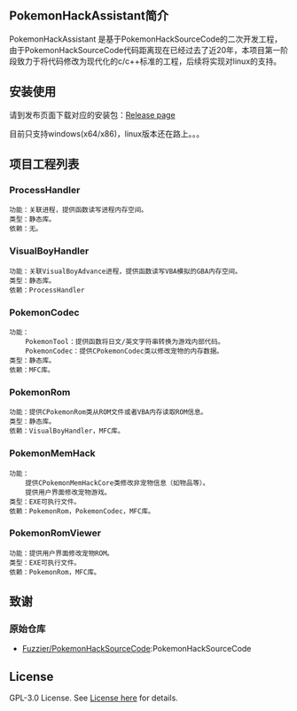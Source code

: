 
## PokemonHackAssistant简介
PokemonHackAssistant 是基于PokemonHackSourceCode的二次开发工程，由于PokemonHackSourceCode代码距离现在已经过去了近20年，本项目第一阶段致力于将代码修改为现代化的c/c++标准的工程，后续将实现对linux的支持。<br>



## 安装使用

请到发布页面下载对应的安装包：[Release page](https://github.com/ericzha13/PokemonHackAssistant/releases)<br>

目前只支持windows(x64/x86)，linux版本还在路上。。。

## 项目工程列表

### ProcessHandler  

	功能：关联进程，提供函数读写进程内存空间。  
    类型：静态库。  
	依赖：无。  

### VisualBoyHandler
	功能：关联VisualBoyAdvance进程，提供函数读写VBA模拟的GBA内存空间。
	类型：静态库。
	依赖：ProcessHandler

### PokemonCodec
	功能：
		PokemonTool：提供函数将日文/英文字符串转换为游戏内部代码。
		PokemonCodec：提供CPokemonCodec类以修改宠物的内存数据。
	类型：静态库。
	依赖：MFC库。

### PokemonRom
	功能：提供CPokemonRom类从ROM文件或者VBA内存读取ROM信息。
	类型：静态库。
	依赖：VisualBoyHandler，MFC库。

### PokemonMemHack
	功能：
		提供CPokemonMemHackCore类修改非宠物信息（如物品等）。
		提供用户界面修改宠物游戏。
	类型：EXE可执行文件。
	依赖：PokemonRom，PokemonCodec，MFC库。

### PokemonRomViewer
	功能：提供用户界面修改宠物ROM。
	类型：EXE可执行文件。
	依赖：PokemonRom，MFC库。


## 致谢
### 原始仓库
- [Fuzzier/PokemonHackSourceCode](https://github.com/Fuzzier/PokemonHackSourceCode.git):PokemonHackSourceCode

## License

GPL-3.0 License. See [License here](./LICENSE.txt) for details.